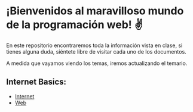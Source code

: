 # ¡Bienvenidos al maravilloso mundo de la programación web! ✌️


En este repositorio encontraremos toda la información vista en clase, si tienes alguna duda, siéntete libre de visitar cada uno de los documentos.

A medida que vayamos viendo los temas, iremos actualizando el temario.

## Internet Basics: 
- [Internet](https://github.com/jujogi/dmi-web/blob/master/html/docs/01-internet.md)
- [Web](https://github.com/jujogi/dmi-web/blob/master/html/docs/02-web.md)
